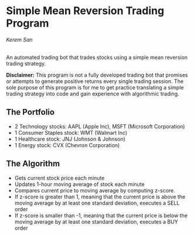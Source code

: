 # Simple Mean Reversion Trading Program

*Kerem San* 
<br/><br/>

An automated trading bot that trades stocks using a simple mean reversion trading strategy.

**Disclaimer:** This program is not a fully developed trading bot that 
promises or attempts to generate positive returns every single trading 
session. The sole purpose of this program is for me to get practice 
translating a simple trading strategy into code and gain experience 
with algorithmic trading.

## The Portfolio
- 2 Technology stocks: AAPL (Apple Inc), MSFT (Microsoft Corporation)
- 1 Consumer Staples stock: WMT (Walmart Inc)
- 1 Healthcare stock: JNJ (Johnson & Johnson)
- 1 Energy stock: CVX (Chevron Corporation)

## The Algorithm

- Gets current stock price each minute
- Updates 1-hour moving average of stock each minute
- Compares current price to moving average by computing z-score.
- If z-score is greater than 1, meaning that the current price is above
  the moving average by at least one standard deviation, executes a SELL order
- If z-score is smaller than -1, meaning that the current price is below
  the moving average by at least one standard deviation, executes a BUY order